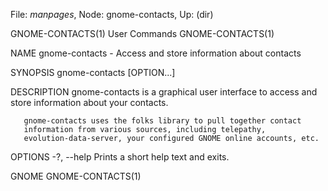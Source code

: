 File: *manpages*,  Node: gnome-contacts,  Up: (dir)

GNOME-CONTACTS(1)                User Commands               GNOME-CONTACTS(1)



NAME
       gnome-contacts - Access and store information about contacts

SYNOPSIS
       gnome-contacts [OPTION...]

DESCRIPTION
       gnome-contacts is a graphical user interface to access and store
       information about your contacts.

       gnome-contacts uses the folks library to pull together contact
       information from various sources, including telepathy,
       evolution-data-server, your configured GNOME online accounts, etc.

OPTIONS
       -?, --help
           Prints a short help text and exits.



GNOME                                                        GNOME-CONTACTS(1)
